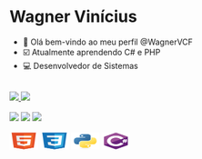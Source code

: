    <h1>Wagner Vinícius</h1>

- 👋 Olá bem-vindo ao meu perfil @WagnerVCF
- :ballot_box_with_check: Atualmente aprendendo C# e PHP
- :computer: Desenvolvedor de Sistemas

<br/>
<div>
  <a href="https://github.com/WagnerVCF">
  <img height="180em" src="https://github-readme-stats.vercel.app/api?username=WagnerVCF&show_icons=true&theme=dark&include_all_commits=true&count_private=true"/>
  <img height="180em" src="https://github-readme-stats.vercel.app/api/top-langs/?username=WagnerVCF&layout=compact&langs_count=7&theme=dark"/>
</div>    
<br>   
   <div> 
  <a href="https://www.instagram.com/wagnerviniciuss_/" target="_blank"><img src="https://img.shields.io/badge/-Instagram-%23E4405F?style=for-the-badge&logo=instagram&logoColor=white" target="_blank"></a>
   <a href="https://www.linkedin.com/in/wagner-vinicius-54a169218/" target="_blank"><img src="https://img.shields.io/badge/-LinkedIn-%230077B5?style=for-the-badge&logo=linkedin&logoColor=white" target="_blank"></a>
      <a href = "mailto:contato@wagnerviniciusoficial@gmail.com"><img src="https://img.shields.io/badge/Gmail-D14836?style=for-the-badge&logo=gmail&logoColor=white" target="_blank"></a>
<br>
</div>
<div style="display: inline_block"><br>
  <img align="center" alt="Wagner-HTML" height="30" width="50" src="https://raw.githubusercontent.com/devicons/devicon/master/icons/html5/html5-original.svg">
  <img align="center" alt="Wagner-CSS" height="30" width="50" src="https://raw.githubusercontent.com/devicons/devicon/master/icons/css3/css3-original.svg">
  <img align="center" alt="Wagner-Python" height="30" width="50" src="https://raw.githubusercontent.com/devicons/devicon/master/icons/python/python-original.svg">
  <img align="center" alt="Wagner-Csharp" height="30" width="50" src="https://raw.githubusercontent.com/devicons/devicon/master/icons/csharp/csharp-original.svg"> 
   </div>
